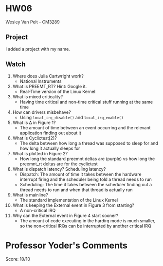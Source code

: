 # HW06
Wesley Van Pelt - CM3289

## Project
I added a project with my name.

## Watch
1. Where does Julia Cartwright work?
	* National Instruments
2. What is PREEMT_RT? Hint: Google it.
	* Real-Time version of the Linux Kernel
3. What is mixed criticality?
	* Having time critical and non-time critical stuff running at the same
	  time
4. How can drivers misbehave?
	* Using `local_irq_disable()` and `local_irq_enable()`
5. What is Δ in Figure 1?
	* The amount of time between an event occurring and the relevant
	  application finding out about it
6. What is Cyclictest[2]?
	* The delta between how long a thread was supposed to sleep for and how
	  long it actually sleeps for
7. What is plotted in Figure 2?
	* How long the standard preemnt deltas are (purple) vs how long the
	  preemnt_rt deltas are for the cyclictest
8. What is dispatch latency? Scheduling latency?
	* Dispatch: The amount of time it takes between the hardware interrupt
	  firing and the scheduler being told a thread needs to run
	* Scheduling: The time it takes between the scheduler finding out a
	  thread needs to run and when that thread is actually run
9. What is mainline?
	* The standard implementation of the Linux Kernel
10. What is keeping the External event in Figure 3 from starting?
	* A non-critical IRQ
11. Why can the External event in Figure 4 start sooner?
	* The amount of code executing in the hardirq mode is much smaller, so
	  the non-critical IRQs can be interrupted by another critical IRQ

Professor Yoder's Comments
==========================

Score:  10/10
